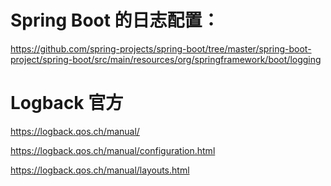 # Spring Boot 的日志配置：

https://github.com/spring-projects/spring-boot/tree/master/spring-boot-project/spring-boot/src/main/resources/org/springframework/boot/logging 

# Logback 官方

https://logback.qos.ch/manual/

https://logback.qos.ch/manual/configuration.html

https://logback.qos.ch/manual/layouts.html
